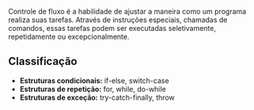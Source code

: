 Controle de fluxo é a habilidade de ajustar a maneira como um programa realiza suas tarefas. Através de instruções especiais, chamadas de comandos, essas tarefas podem ser executadas seletivamente, repetidamente ou excepcionalmente.

## Classificação

- **Estruturas condicionais:** if-else, switch-case
- **Estruturas de repetição:** for, while, do-while
- **Estruturas de exceção:** try-catch-finally, throw